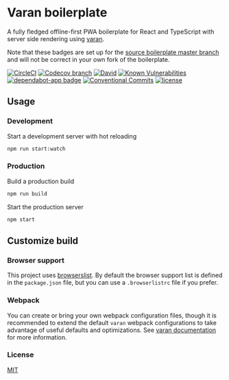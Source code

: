 # Varan boilerplate

A fully fledged offline-first PWA boilerplate for React and TypeScript with server side rendering using [varan](https://github.com/ersims/varan).

Note that these badges are set up for the [source boilerplate master branch](https://github.com/ersims/varan-boilerplate/tree/master) and will not be correct in your own fork of the boilerplate.

[![CircleCI][circleci-image]][circleci-url]
[![Codecov branch][codecov-image]][codecov-url]
[![David][david-image]][david-url]
[![Known Vulnerabilities][snyk-image]][snyk-url]
[![dependabot-app badge][dependabot-image]][dependabot-url]
[![Conventional Commits][conventional-commits-image]][conventional-commits-url]
[![license][license-image]][license-url]

## Usage

### Development

Start a development server with hot reloading

```bash
npm run start:watch
```

### Production

Build a production build

```bash
npm run build
```

Start the production server

```bash
npm start
```

## Customize build

### Browser support

This project uses [browserslist](https://github.com/browserslist/browserslist). By default the browser support list is defined in the `package.json` file, but you can use a `.browserlistrc` file if you prefer.

### Webpack

You can create or bring your own webpack configuration files, though it is recommended to extend the default `varan` webpack configurations to take advantage of useful defaults and optimizations. See [varan documentation](https://github.com/ersims/varan) for more information.

### License

[MIT](LICENSE.md)

[circleci-url]: https://circleci.com/gh/ersims/varan-boilerplate/tree/master
[circleci-image]: https://img.shields.io/circleci/project/github/ersims/varan-boilerplate/master.svg
[codecov-url]: https://codecov.io/gh/ersims/varan-boilerplate/tree/master
[codecov-image]: https://img.shields.io/codecov/c/github/ersims/varan-boilerplate/master.svg
[david-url]: https://david-dm.org/ersims/varan-boilerplate/master
[david-image]: https://img.shields.io/david/ersims/varan-boilerplate.svg
[snyk-url]: https://snyk.io/test/github/ersims/varan-boilerplate/master
[snyk-image]: https://snyk.io/test/github/ersims/varan-boilerplate/master/badge.svg
[dependabot-url]: https://dependabot.com/
[dependabot-image]: https://api.dependabot.com/badges/status?host=github&repo=ersims/varan-boilerplate
[conventional-commits-image]: https://img.shields.io/badge/Conventional%20Commits-1.0.0-yellow.svg
[conventional-commits-url]: https://conventionalcommits.org/
[license-url]: https://github.com/ersims/varan-boilerplate/blob/master/LICENSE.md
[license-image]: https://img.shields.io/github/license/ersims/varan-boilerplate.svg
